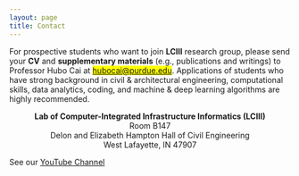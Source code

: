 ```yaml
---
layout: page
title: Contact
---
```


For prospective students who want to join **LCIII** research group, please send your **CV** and **supplementary materials** (e.g., publications and writings) to Professor Hubo Cai at <mark>hubocai@purdue.edu</mark>. 
Applications of students who have strong background in civil & architectural engineering, computational skills, data analytics, coding, and machine & deep learning algorithms are highly recommended.<br>

<p class="message" align="center">
<strong>Lab of Computer-Integrated Infrastructure Informatics (LCIII)</strong><br>
Room B147<br>
Delon and Elizabeth Hampton Hall of Civil Engineering<br>
West Lafayette, IN 47907<br>
</p>

See our [YouTube Channel](https://www.youtube.com/@LCIII_Purdue)
